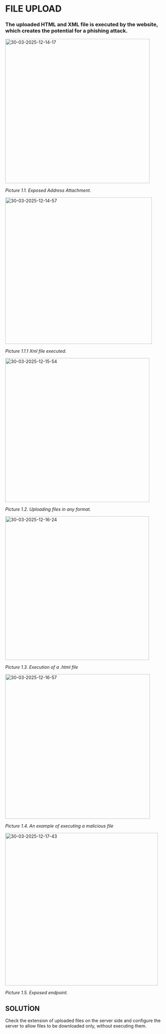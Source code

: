 # FILE UPLOAD

### The uploaded HTML and XML file is executed by the website, which creates the potential for a phishing attack.


<img width="459" alt="30-03-2025-12-14-17" src="https://github.com/user-attachments/assets/e4ea1a74-2228-40bc-ac24-8bfd381aeb96" />

_Picture 1.1. Exposed Address Attachment._

<img width="466" alt="30-03-2025-12-14-57" src="https://github.com/user-attachments/assets/0cf2d586-73a1-48e1-9c50-551f0b468e62" />

_Picture 1.1.1 Xml file executed._

<img width="458" alt="30-03-2025-12-15-54" src="https://github.com/user-attachments/assets/cf69719c-1ef3-4512-91d9-eb85b399b103" />

_Picture 1.2. Uploading files in any format._

<img width="457" alt="30-03-2025-12-16-24" src="https://github.com/user-attachments/assets/8060ef2d-fde8-41ae-8151-eaf6e409d83f" />

_Picture 1.3. Execution of a .html file_

<img width="460" alt="30-03-2025-12-16-57" src="https://github.com/user-attachments/assets/7c147930-f1ea-46a6-9f5a-e505345dac72" />

_Picture 1.4. An example of executing a malicious file_

<img width="485" alt="30-03-2025-12-17-43" src="https://github.com/user-attachments/assets/71a5ff63-0e18-46ae-9bd3-0285810d6e26" />

_Picture 1.5. Exposed  endpoint._


## SOLUTİON
Check the extension of uploaded files on the server side and configure the server to allow files to be downloaded only, without executing them. 
